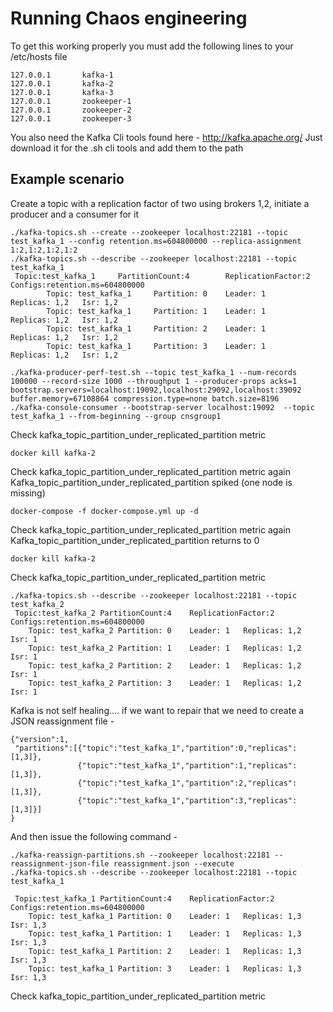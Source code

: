 # Running Chaos engineering

To get this working properly you must add the following lines to your /etc/hosts file
```
127.0.0.1       kafka-1
127.0.0.1       kafka-2
127.0.0.1       kafka-3
127.0.0.1       zookeeper-1
127.0.0.1       zookeeper-2
127.0.0.1       zookeeper-3
```

You also need the Kafka Cli tools found here - http://kafka.apache.org/
Just download it for the .sh cli tools and add them to the path

## Example scenario
Create a topic with a replication factor of two using brokers 1,2, initiate a producer and a consumer for it 

```
./kafka-topics.sh --create --zookeeper localhost:22181 --topic test_kafka_1 --config retention.ms=604800000 --replica-assignment 1:2,1:2,1:2,1:2
./kafka-topics.sh --describe --zookeeper localhost:22181 --topic test_kafka_1
 Topic:test_kafka_1     PartitionCount:4        ReplicationFactor:2     Configs:retention.ms=604800000
        Topic: test_kafka_1     Partition: 0    Leader: 1       Replicas: 1,2   Isr: 1,2
        Topic: test_kafka_1     Partition: 1    Leader: 1       Replicas: 1,2   Isr: 1,2
        Topic: test_kafka_1     Partition: 2    Leader: 1       Replicas: 1,2   Isr: 1,2
        Topic: test_kafka_1     Partition: 3    Leader: 1       Replicas: 1,2   Isr: 1,2

./kafka-producer-perf-test.sh --topic test_kafka_1 --num-records 100000 --record-size 1000 --throughput 1 --producer-props acks=1 bootstrap.servers=localhost:19092,localhost:29092,localhost:39092 buffer.memory=67108864 compression.type=none batch.size=8196
./kafka-console-consumer --bootstrap-server localhost:19092  --topic test_kafka_1 --from-beginning --group cnsgroup1
```
Check kafka_topic_partition_under_replicated_partition metric

```
docker kill kafka-2
```

Check kafka_topic_partition_under_replicated_partition metric again
Kafka_topic_partition_under_replicated_partition spiked (one node is missing)

```
docker-compose -f docker-compose.yml up -d
```

Check kafka_topic_partition_under_replicated_partition metric again
Kafka_topic_partition_under_replicated_partition returns to 0

```
docker kill kafka-2
```

Check kafka_topic_partition_under_replicated_partition metric
```
./kafka-topics.sh --describe --zookeeper localhost:22181 --topic test_kafka_2
 Topic:test_kafka_2	PartitionCount:4	ReplicationFactor:2	Configs:retention.ms=604800000
	Topic: test_kafka_2	Partition: 0	Leader: 1	Replicas: 1,2	Isr: 1
	Topic: test_kafka_2	Partition: 1	Leader: 1	Replicas: 1,2	Isr: 1
	Topic: test_kafka_2	Partition: 2	Leader: 1	Replicas: 1,2	Isr: 1
	Topic: test_kafka_2	Partition: 3	Leader: 1	Replicas: 1,2	Isr: 1
```

Kafka is not self healing.... if we want to repair that we need to create a JSON reassignment file - 
```
{"version":1,
 "partitions":[{"topic":"test_kafka_1","partition":0,"replicas":[1,3]},
               {"topic":"test_kafka_1","partition":1,"replicas":[1,3]},
               {"topic":"test_kafka_1","partition":2,"replicas":[1,3]},
               {"topic":"test_kafka_1","partition":3,"replicas":[1,3]}]
}
```
And then issue the following command -

```
./kafka-reassign-partitions.sh --zookeeper localhost:22181 --reassignment-json-file reassignment.json --execute
./kafka-topics.sh --describe --zookeeper localhost:22181 --topic test_kafka_1

 Topic:test_kafka_1	PartitionCount:4	ReplicationFactor:2	Configs:retention.ms=604800000
	Topic: test_kafka_1	Partition: 0	Leader: 1	Replicas: 1,3	Isr: 1,3
	Topic: test_kafka_1	Partition: 1	Leader: 1	Replicas: 1,3	Isr: 1,3
	Topic: test_kafka_1	Partition: 2	Leader: 1	Replicas: 1,3	Isr: 1,3
	Topic: test_kafka_1	Partition: 3	Leader: 1	Replicas: 1,3	Isr: 1,3
```

Check kafka_topic_partition_under_replicated_partition metric
